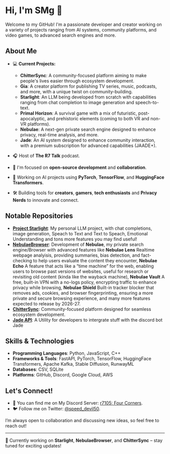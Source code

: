 # Hi, I'm SMg 👋

Welcome to my GitHub! I'm a passionate developer and creator working on a variety of projects ranging from AI systems, community platforms, and video games, to advanced search engines and more.

## About Me

- 💻 **Current Projects:**
  - **ChitterSync**: A community-focused platform aiming to make people's lives easier through ecosystem development.
  - **Gia**: A creator platform for publishing TV series, music, podcasts, and more, with a unique twist on community-building.
  - **Starlight**: An LLM being developed from scratch with capabilities ranging from chat completion to image generation and speech-to-text.
  - **Primal Horizon**: A survival game with a mix of futuristic, post-apocalyptic, and prehistoric elements (coming to both VR and non-VR platforms).
  - **Nebulae**: A next-gen private search engine designed to enhance privacy, real-time analysis, and more.
  - **Jade**: An AI system designed to enhance community interaction, with a premium subscription for advanced capabilities (JAADE+).

- 🎧 Host of **The R7 Talk** podcast.
- 🚀 I'm focused on **open-source development** and **collaboration**.
- 🤖 Working on AI projects using **PyTorch**, **TensorFlow**, and **HuggingFace Transformers**.
- 🛠️ Building tools for **creators**, **gamers**, **tech enthusiasts** and **Privacy Nerds** to innovate and connect.

## Notable Repositories

- [**Project Starlight**](https://github.com/r7105/ProjectStarlight): My personal LLM project, with chat completions, image generation, Speach to Text and Text to Speach, Emotional Understanding and tons more features you may find useful!
- [**NebulaeBrowser**](https://github.com/r7105/NebulaeBrowser): Development of **Nebulae**, my private search engine/Browser with advanced features like **Nebulae Lens** Realtime webpage analyisis, providing summaries, bias detection, and fact-checking to help users evaluate the content they encounter, **Nebulae Echo** A feature that acts like a “time machine” for the web, enabling users to browse past versions of websites, useful for research or revisiting old content (kinda like the wayback machine), **Nebulae Vault** A free, built-in VPN with a no-logs policy, encrypting traffic to enhance privacy while browsing, **Nebulae Shield** Built-in tracker blocker that removes ads, cookies, and browser fingerprinting, ensuring a more private and secure browsing experience, and many more features expected to release by 2026-27.
- [**ChitterSync**](https://github.com/r7105/ChitterSync): Community-focused platform designed for seamless ecosystem development.
- [**Jade API**](https://github.com/r7105/JadeAPILib): A Utility for developers to intergrate stuff with the discord bot Jade

## Skills & Technologies

- **Programming Languages**: Python, JavaScript, C++
- **Frameworks & Tools**: FastAPI, PyTorch, TensorFlow, HuggingFace Transformers, Apache Kafka, Stable Diffusion, RunwayML
- **Databases**: CSV, SQLite
- **Platforms**: GitHub, Discord, Google Cloud, AWS

## Let's Connect!

- 💬 You can find me on My Discord Server: [r7105: Four Corners](https://discord.com/invite/ygDfh2h7bK).
- 🐦 Follow me on Twitter: [@speed_devil50](https://twitter.com/speed_devil50).

I’m always open to collaboration and discussing new ideas, so feel free to reach out!

---

🔧 Currently working on **Starlight**, **NebulaeBrowser**, and **ChitterSync** – stay tuned for exciting updates!


<!--
**speedevil50/speedevil50** is a ✨ _special_ ✨ repository because its `README.md` (this file) appears on your GitHub profile.

/Here are some ideas to get you started:

- 🔭 I’m currently working on ...
- 🌱 I’m currently learning ...
- 👯 I’m looking to collaborate on ...
- 🤔 I’m looking for help with ...
- 💬 Ask me about ...
- 📫 How to reach me: ...
- 😄 Pronouns: ...
- ⚡ Fun fact: ...
-->
